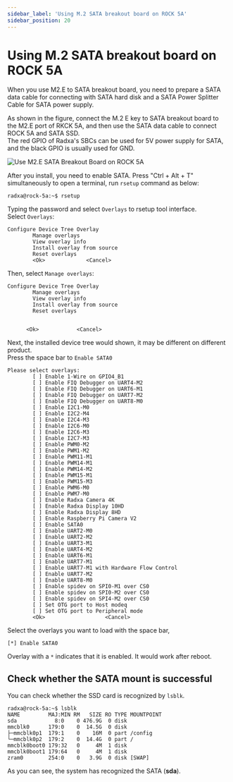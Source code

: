 ```yaml
---
sidebar_label: 'Using M.2 SATA breakout board on ROCK 5A'
sidebar_position: 20
---
```


# Using M.2 SATA breakout board on ROCK 5A

When you use M2.E to SATA breakout board, you need to prepare a SATA data cable for connecting with SATA hard disk and a SATA Power Splitter Cable for SATA power supply. 

As shown in the figure, connect the M.2 E key to SATA breakout board to the M2.E port of RKCK 5A, and then use the SATA data cable to connect ROCK 5A and SATA SSD.  
The red GPIO of Radxa's SBCs can be used for 5V power supply for SATA, and the black GPIO is usually used for GND.  

![Use M2.E SATA Breakout Board on ROCK 5A](/img/accessories/m2e-to-sata.webp)

After you install, you need to enable SATA.
Press "Ctrl + Alt + T" simultaneously to open a terminal, run `rsetup` command as below:

```
radxa@rock-5a:~$ rsetup
```

Typing the password and select `Overlays` to rsetup tool interface.  
Select `Overlays`:

```
Configure Device Tree Overlay
        Manage overlays
        View overlay info
        Install overlay from source
        Reset overlays
        <Ok>             <Cancel>
```

Then, select `Manage overlays`:

```
Configure Device Tree Overlay  
        Manage overlays  
        View overlay info  
        Install overlay from source  
        Reset overlays  
       

      <Ok>            <Cancel>
```

Next, the installed device tree would shown, it may be different on different product.  
Press the space bar to `Enable SATA0`

```
Please select overlays: 
        [ ] Enable 1-Wire on GPIO4_B1
        [ ] Enable FIQ Debugger on UART4-M2
        [ ] Enable FIQ Debugger on UART6-M1
        [ ] Enable FIQ Debugger on UART7-M2
        [ ] Enable FIQ Debugger on UART8-M0
        [ ] Enable I2C1-M0
        [ ] Enable I2C2-M4
        [ ] Enable I2C4-M3
        [ ] Enable I2C6-M0
        [ ] Enable I2C6-M3
        [ ] Enable I2C7-M3
        [ ] Enable PWM0-M2
        [ ] Enable PWM1-M2
        [ ] Enable PWM11-M1
        [ ] Enable PWM14-M1
        [ ] Enable PWM14-M2 
        [ ] Enable PWM15-M1
        [ ] Enable PWM15-M3 
        [ ] Enable PWM6-M0
        [ ] Enable PWM7-M0
        [ ] Enable Radxa Camera 4K
        [ ] Enable Radxa Display 10HD 
        [ ] Enable Radxa Display 8HD
        [ ] Enable Raspberry Pi Camera V2
        [ ] Enable SATA0
        [ ] Enable UART2-M0
        [ ] Enable UART2-M2
        [ ] Enable UART3-M1
        [ ] Enable UART4-M2
        [ ] Enable UART6-M1
        [ ] Enable UART7-M1
        [ ] Enable UART7-M1 with Hardware Flow Control
        [ ] Enable UART7-M2
        [ ] Enable UART8-M0
        [ ] Enable spidev on SPI0-M1 over CS0
        [ ] Enable spidev on SPI0-M2 over CS0
        [ ] Enable spidev on SPI4-M2 over CS0
        [ ] Set OTG port to Host modeq
        [ ] Set OTG port to Peripheral mode
        <Ok>                   <Cancel>
```

Select the overlays you want to load with the space bar,

```
[*] Enable SATA0
```

Overlay with a `*` indicates that it is enabled. It would work after reboot. 


## Check whether the SATA mount is successful

You can check whether the SSD card is recognized by ```lsblk```.
```
radxa@rock-5a:~$ lsblk
NAME         MAJ:MIN RM   SIZE RO TYPE MOUNTPOINT
sda            8:0    0 476.9G  0 disk
mmcblk0      179:0    0  14.5G  0 disk
├─mmcblk0p1  179:1    0    16M  0 part /config
└─mmcblk0p2  179:2    0  14.4G  0 part /
mmcblk0boot0 179:32   0     4M  1 disk
mmcblk0boot1 179:64   0     4M  1 disk
zram0        254:0    0   3.9G  0 disk [SWAP]
```
As you can see, the system has recognized the SATA (**sda**).